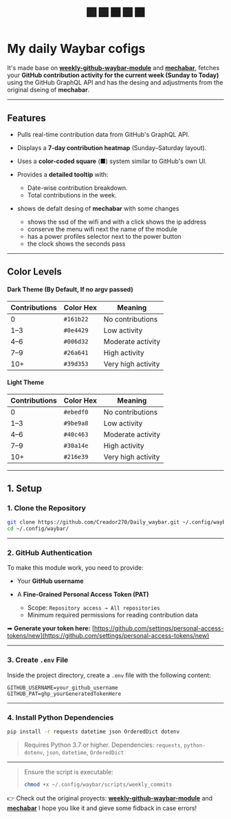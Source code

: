 <!-- <div -->
  <h1 align="center">🟩🟩⬛🟩⬛</h1>
<!-- </div> -->

# My daily Waybar cofigs

It's made base on [**weekly-github-waybar-module**](https://github.com/ad1822/weekly-github-waybar-module) and [**mechabar**](https://github.com/sejjy/mechabar), fetches your **GitHub contribution activity for the current week (Sunday to Today)** using the GitHub GraphQL API and has the desing and adjustments from the original dseing of **mechabar**.

---

## Features

- Pulls real-time contribution data from GitHub's GraphQL API.
- Displays a **7-day contribution heatmap** (Sunday–Saturday layout).
- Uses a **color-coded square** (■) system similar to GitHub's own UI.
- Provides a **detailed tooltip** with:
  - Date-wise contribution breakdown.
  - Total contributions in the week.

- shows de defalt desing of **mechabar** with some changes
  - shows the ssd of the wifi and with a click shows the ip address
  - conserve the menu wifi next the name of the module
  - has a power profiles selector next to the power button
  - the clock shows the seconds pass
 
---

## Color Levels

#### Dark Theme (By Default, If no argv passed)
| Contributions | Color Hex  | Meaning            |
|---------------|------------|--------------------|
| 0             | `#161b22`  | No contributions   |
| 1–3           | `#0e4429`  | Low activity       |
| 4–6           | `#006d32`  | Moderate activity  |
| 7–9           | `#26a641`  | High activity      |
| 10+           | `#39d353`  | Very high activity |


#### Light Theme
| Contributions | Color Hex  | Meaning            |
|---------------|------------|--------------------|
| 0             | `#ebedf0`  | No contributions   |
| 1–3           | `#9be9a8`  | Low activity       |
| 4–6           | `#40c463`  | Moderate activity  |
| 7–9           | `#30a14e`  | High activity      |
| 10+           | `#216e39`  | Very high activity |


---

## 1. Setup

### 1. Clone the Repository

```bash
git clone https://github.com/Creador270/Daily_waybar.git ~/.config/waybar/
cd ~/.config/waybar/
````

---

### 2. GitHub Authentication

To make this module work, you need to provide:

* Your **GitHub username**
* A **Fine-Grained Personal Access Token (PAT)**

  * Scope: `Repository access → All repositories`
  * Minimum required permissions for reading contribution data

➡ **Generate your token here:**
[https://github.com/settings/personal-access-tokens/new](https://github.com/settings/personal-access-tokens/new)

---

### 3. Create `.env` File

Inside the project directory, create a `.env` file with the following content:

```env
GITHUB_USERNAME=your_github_username
GITHUB_PAT=ghp_yourGeneratedTokenHere
```
---

### 4. Install Python Dependencies

```bash
pip install -r requests datetime json OrderedDict dotenv
```
> Requires Python 3.7 or higher.
> Dependencies: `requests`, `python-dotenv`, `json`, `datetime`, `OrderedDict`

---
> Ensure the script is executable:
>
> ```bash
> chmod +x ~/.config/waybar/scripts/weekly_commits
> ```

👉 Check out the original proyects: [**weekly-github-waybar-module**](https://github.com/ad1822/weekly-github-waybar-module) and [**mechabar**](https://github.com/sejjy/mechabar)
I hope you like it and gieve some fidback in case errors!
